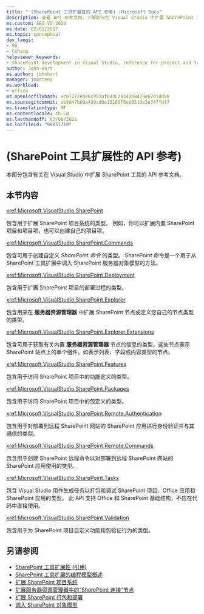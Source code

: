 ```yaml
---
title: " (SharePoint 工具扩展性的 API 参考) |Microsoft Docs"
description: 查看 API 参考文档，了解如何在 Visual Studio 中扩展 SharePoint 工具。 查看相关命名空间（如 VisualStudio）的列表。
ms.custom: SEO-VS-2020
ms.date: 02/02/2017
ms.topic: conceptual
dev_langs:
- VB
- CSharp
helpviewer_keywords:
- SharePoint development in Visual Studio, reference for project and tools extensibility
author: John-Hart
ms.author: johnhart
manager: jmartens
ms.workload:
- office
ms.openlocfilehash: ec07272ede6c957afb43c29342e8479e67d1dd0e
ms.sourcegitcommit: ae6d47b09a439cd0e13180f5e89510e3e347fd47
ms.translationtype: MT
ms.contentlocale: zh-CN
ms.lasthandoff: 02/08/2021
ms.locfileid: "99851710"
---
```

# <a name="api-reference-sharepoint-tools-extensibility"></a> (SharePoint 工具扩展性的 API 参考) 
  本部分包含有关在 Visual Studio 中扩展 SharePoint 工具的 API 参考文档。

## <a name="in-this-section"></a>本节内容
 <xref:Microsoft.VisualStudio.SharePoint>

 包含用于扩展 SharePoint 项目系统的类型。 例如，你可以扩展内置 SharePoint 项目和项目项，也可以创建自己的项目项。

 <xref:Microsoft.VisualStudio.SharePoint.Commands>

 包含可用于创建自定义 *SharePoint 命令* 的类型。 SharePoint 命令是一个用于从 SharePoint 工具扩展中调入 SharePoint 服务器对象模型的方法。

 <xref:Microsoft.VisualStudio.SharePoint.Deployment>

 包含用于扩展 SharePoint 项目的部署过程的类型。

 <xref:Microsoft.VisualStudio.SharePoint.Explorer>

 包含用来在 **服务器资源管理器** 中扩展 SharePoint 节点或定义您自己的节点类型的类型。

 <xref:Microsoft.VisualStudio.SharePoint.Explorer.Extensions>

 包含可用于获取有关内置 **服务器资源管理器** 节点的信息的类型，这些节点表示 SharePoint 站点上的单个组件，如表示列表、字段或内容类型的节点。

 <xref:Microsoft.VisualStudio.SharePoint.Features>

 包含用于访问 SharePoint 项目中的功能定义的类型。

 <xref:Microsoft.VisualStudio.SharePoint.Packages>

 包含用于访问 SharePoint 项目中的包定义的类型。

 <xref:Microsoft.VisualStudio.SharePoint.Remote.Authentication>

 包含用于对部署到远程 SharePoint 网站的 SharePoint 应用进行身份验证并与其通信的类型。

 <xref:Microsoft.VisualStudio.SharePoint.Remote.Commands>

 包含用于创建 SharePoint 远程命令以对部署到远程 SharePoint 网站的 SharePoint 应用使用的类型。

 <xref:Microsoft.VisualStudio.SharePoint.Tasks>

 包含 Visual Studio 用作生成任务以打包和调试 SharePoint 项目、Office 应用和 SharePoint 应用的类型。 此 API 支持 Office 和 SharePoint 基础结构，不应在代码中直接使用。

 <xref:Microsoft.VisualStudio.SharePoint.Validation>

 包含用于为 SharePoint 项目自定义功能和包验证行为的类型。

## <a name="see-also"></a>另请参阅
- [SharePoint 工具扩展性 &#40;引用&#41;](../sharepoint/reference-sharepoint-tools-extensibility.md)
- [SharePoint 工具扩展的编程模型概述](../sharepoint/overview-of-the-programming-model-of-sharepoint-tools-extensions.md)
- [扩展 SharePoint 项目系统](../sharepoint/extending-the-sharepoint-project-system.md)
- [扩展服务器资源管理器中的“SharePoint 连接”节点](../sharepoint/extending-the-sharepoint-connections-node-in-server-explorer.md)
- [扩展 SharePoint 打包和部署](../sharepoint/extending-sharepoint-packaging-and-deployment.md)
- [调入 SharePoint 对象模型](../sharepoint/calling-into-the-sharepoint-object-models.md)
